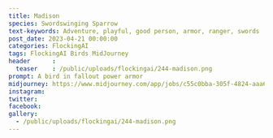```yaml
---
title: Madison
species: Swordswinging Sparrow
text-keywords: Adventure, playful, good person, armor, ranger, swords
post_date: 2023-04-21 00:00:00
categories: FlockingAI
tags: FlockingAI Birds MidJourney 
header      :
  teaser    : /public/uploads/flockingai/244-madison.png
prompt: A bird in fallout power armor
midjourney: https://www.midjourney.com/app/jobs/c55c0bba-305f-4824-aaa6-1e6fbe04be4b
instagram: 
twitter: 
facebook: 
gallery: 
  - /public/uploads/flockingai/244-madison.png
---
```



